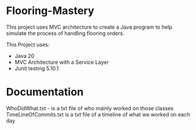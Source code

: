 # Flooring-Mastery
This project uses MVC architecture to create a Java program to help simulate the process of handling flooring orders.

This Project uses:
- Java 20
- MVC Architecture with a Service Layer
- Junit testing 5.10.1
# Documentation
WhoDidWhat.txt - is a txt file of who mainly worked on those classes
TimeLineOfCommits.txt  is a txt file of a timeline of what we worked on each day
